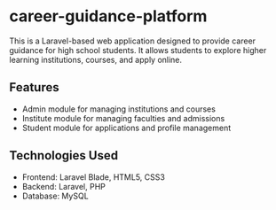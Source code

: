 # career-guidance-platform
This is a Laravel-based web application designed to provide career guidance for high school students. It allows students to explore higher learning institutions, courses, and apply online.

## Features
- Admin module for managing institutions and courses
- Institute module for managing faculties and admissions
- Student module for applications and profile management

## Technologies Used
- Frontend: Laravel Blade, HTML5, CSS3
- Backend: Laravel, PHP
- Database: MySQL
